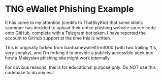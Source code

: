 # TNG eWallet Phishing Example

It has come to my attention (credits to ThatSkyKid) that some idiotic scammer has decided to upload their entire phishing website source code onto GitHub, complete with a Telegram bot token. I have reported the account to GitHub support at the time this is written.

This is originally forked from bantuanewallett/rm1000 (with two trailing 't's, very sneaky), and I'm forking it to provide a publicly accessible peek into how a Malaysian phishing site might work internally.

For obvious reasons, this is for educational purpose only. Do NOT use this codebase to do any evil.
